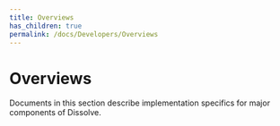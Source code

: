 ```yaml
---
title: Overviews
has_children: true
permalink: /docs/Developers/Overviews
---
```

# Overviews

Documents in this section describe implementation specifics for major components of Dissolve.
